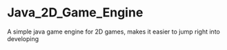 # Java_2D_Game_Engine
A simple java game engine for 2D games, makes it easier to jump right into developing
